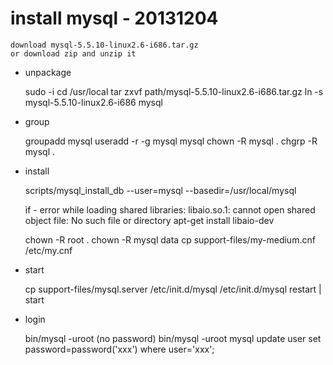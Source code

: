 # install mysql - 20131204

    download mysql-5.5.10-linux2.6-i686.tar.gz
    or download zip and unzip it

- unpackage

    sudo -i
    cd /usr/local
    tar zxvf path/mysql-5.5.10-linux2.6-i686.tar.gz
    ln -s mysql-5.5.10-linux2.6-i686 mysql

- group

    groupadd mysql
    useradd -r -g mysql mysql
    chown -R mysql .
    chgrp -R mysql .

- install

    scripts/mysql_install_db --user=mysql --basedir=/usr/local/mysql

    if - error while loading shared libraries: libaio.so.1: cannot open shared object file: No such file or directory
    apt-get install libaio-dev

    chown -R root .
    chown -R mysql data
    cp support-files/my-medium.cnf /etc/my.cnf

- start

    cp support-files/mysql.server  /etc/init.d/mysql
    /etc/init.d/mysql restart | start

- login

    bin/mysql -uroot (no password)
    bin/mysql -uroot mysql
    update user set password=password('xxx') where user='xxx';
